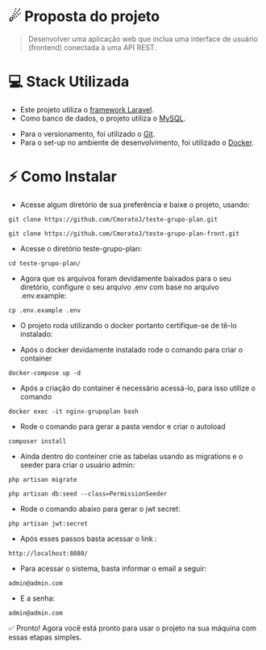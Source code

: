 # ☄ Proposta do projeto
> Desenvolver uma aplicação web que inclua uma interface de usuário (frontend)
> conectada à uma API REST.

# 💻 Stack Utilizada

- Este projeto utiliza o [framework Laravel](https://laravel.com).
- Como banco de dados, o projeto utiliza o [MySQL](https://www.mysql.com).
<!-- - Para os testes, é utilizado o [PHPUnit](https://phpunit.de). -->
- Para o versionamento, foi utilizado o [Git](https://git-scm.com).
- Para o set-up no ambiente de desenvolvimento, foi utilizado o [Docker](https://www.docker.com).
<!-- - Para o servidor de e-mail, foram utilizadas as Notifications e as Queues do próprio laravel para gerar a fila de envio. -->

# ⚡️ Como Instalar

- Acesse algum diretório de sua preferência e baixe o projeto, usando:
```
git clone https://github.com/CmoratoJ/teste-grupo-plan.git
```
```
git clone https://github.com/CmoratoJ/teste-grupo-plan-front.git
```
- Acesse o diretório teste-grupo-plan:
```
cd teste-grupo-plan/  
```
- Agora que os arquivos foram devidamente baixados para o seu diretório, configure o seu arquivo .env com base no arquivo .env.example:
```
cp .env.example .env
```
- O projeto roda utilizando o docker portanto certifique-se de tê-lo instalado:

- Após o docker devidamente instalado rode o comando para criar o container
```
docker-compose up -d
```
- Após a criação do container é necessário acessá-lo, para isso utilize o comando
```
docker exec -it nginx-grupoplan bash
```
- Rode o comando para gerar a pasta vendor e criar o autoload
```
composer install
```
- Ainda dentro do conteiner crie as tabelas usando as migrations e o seeder para criar o usuário admin:
```
php artisan migrate
```
```
php artisan db:seed --class=PermissionSeeder
```
- Rode o comando abaixo para gerar o jwt secret:
```
php artisan jwt:secret
```
- Após esses passos basta acessar o link :
```
http://localhost:8080/
```
- Para acessar o sistema, basta informar o email a seguir:
```
admin@admin.com
```
- E a senha:
```
admin@admin.com
```

✅ Pronto! Agora você está pronto para usar o projeto na sua máquina com essas etapas simples.